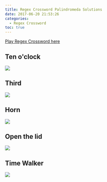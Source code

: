 ```yaml
---
title: Regex Crossword Palindromeda Solutions
date: 2017-06-20 21:53:26
categories:
  - Regex Crossword
toc: true
---
```


[Play Regex Crossword here](https://www.regexcrossword.com)

<!--more-->

## Ten o'clock
![](/images/regex/palin1.JPG)

## Third
![](/images/regex/palin2.JPG)

## Horn
![](/images/regex/palin3.JPG)

## Open the lid
![](/images/regex/palin4.JPG)

## Time Walker
![](/images/regex/palin5.JPG)
